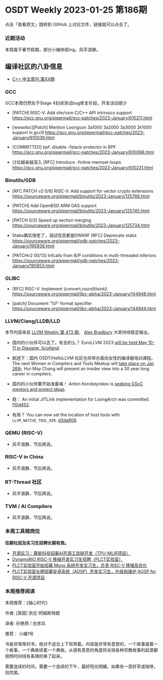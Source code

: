 # OSDT Weekly 2023-01-25 第186期

点击「查看原文」跳转到 GitHub 上对应文件，链接就可以点击了。

### 近期活动

本周属于春节假期，部分小编休假ing，风平浪静。

## 编译社区的八卦信息

- [C++ 中文周刊 第XX期]()

### GCC

GCC本周仍然处于Stage 4封闭测试bug修复阶段，开发活动很少
- [PATCH] RISC-V: Add vlm/vsm C/C++ API intrinsics support
  https://gcc.gnu.org/pipermail/gcc-patches/2023-January/610211.html

- [wwwdoc][Patch] Mention Loongson 3a1000 3a2000 3a3000 2k1000 support in gcc9
  https://gcc.gnu.org/pipermail/gcc-patches/2023-January/610039.html

- [COMMITTED] bpf: disable -fstack-protector in BPF
  https://gcc.gnu.org/pipermail/gcc-patches/2023-January/610098.html

- 讨论越来越深入 [RFC] Introduce -finline-memset-loops
  https://gcc.gnu.org/pipermail/gcc-patches/2023-January/610231.html

### Binutils/GDB

- [RFC PATCH v2 0/6] RISC-V: Add support for vector crypto extensions
  https://sourceware.org/pipermail/binutils/2023-January/125766.html

- [PATCH] Add OpenBSD ARM GAS support
  https://sourceware.org/pipermail/binutils/2023-January/125745.html

- [PATCH 0/3] Speed up section merging
  https://sourceware.org/pipermail/binutils/2023-January/125734.html

- Stabs确实很老了，调试信息都是DWARF
  [RFC] Deprecate stabs
  https://sourceware.org/pipermail/gdb-patches/2023-January/195938.html

- [PATCHv2 00/13] Infcalls from B/P conditions in multi-threaded inferiors
  https://sourceware.org/pipermail/gdb-patches/2023-January/195853.html

### GLIBC

- [RFC] RISC-V: Implement {convert,round}toint()
  https://sourceware.org/pipermail/libc-alpha/2023-January/144948.html

- [patch] Document '%F' format specifier
  https://sourceware.org/pipermail/libc-alpha/2023-January/144944.html

### LLVM/Clang/LLDB/LLD

本节内容来自 [LLVM Weekly 第 473 期](http://llvmweekly.org/issue/473)，
[Alex Bradbury](https://www.linkedin.com/in/alex-bradbury/) 大哥持续稳定输出。

* 国内的小伙伴可以去了。有去的么？ EuroLLVM 2023 [will be held May 10-11 in Glasgow, Scotland](https://discourse.llvm.org/t/eurollvm-2023-may-10-11-glasgow-scotland/67844).

* 剧透下：国内 OSDT/HelloLLVM 社区也将举办面向女性的编译器培训课程。 The next Women in Compilers and Tools Meetup will [take place on Jan 26th](https://discourse.llvm.org/t/wict-january-26-meetup-insider-view-into-a-30-year-long-career-in-compilers/67862). Hui-May Chang will present an insider view into a 30 year long career in compilers.

* 国内的小伙伴要开始准备咯！ Anton Korobeynikov is [seeking GSoC mentors and project ideas](https://discourse.llvm.org/t/gsoc-2023-mentors-and-projects-are-needed/67749).

* 稳： An initial JITLink implementation for LoongArch was committed. [f10d452](https://reviews.llvm.org/rGf10d452db841).

* 有用？ You can now set the location of host tools with `LLVM_NATIVE_TOOL_DIR`. [d3da906](https://reviews.llvm.org/rGd3da9067d143).

### QEMU (RISC-V)

- 风平浪静，节后再说。

### RISC-V in China

- 风平浪静，节后再说。

### RT-Thread 社区

- 风平浪静，节后再说。

### TVM / AI Compilers

- 风平浪静，节后再说。

### 本周工具链岗位

**往期社招及实习生招聘长期有效。**

- [开源实习：算能科技招募AI开源工具链开发（TPU-MLIR项目）](https://mp.weixin.qq.com/s/IBJh0ip4k11PzIMZecsWSw)
- [DynamoRIO RISC-V 移植开发实习生招聘（PLCT实验室）](https://mp.weixin.qq.com/s/J_5TjT6DOqeOXJXQI5VQxw)
- [PLCT实验室开始招募 Mono 系统开发实习生，负责 RISC-V 移植及优化](https://mp.weixin.qq.com/s/whEW7Hay1jIP1tBzIPay1A)
- [PLCT实验室长期招募安卓系统（AOSP）开发实习生，升级和维护 AOSP for RISC-V 开源项目](https://mp.weixin.qq.com/s/dJP2cEB1nex2inR5c-cJog)


### 本周推荐阅读

本周推荐：《轴心时代》

作者: [英国] 凯伦·阿姆斯特朗

译者: 孙艳燕 / 白彦兵

推荐： 小编1号

书是非常厚的书，绝对不适合上下班带着。内容是非常有意思的，一个故事接着一个故事，一个典故续着一个典故。从很有意思的角度将全球各种宗教故事的起源都按照时间线有条理的串了起来。

需要连续的时间，需要一个连续的下午，最好阳光明媚，如果有一壶好茶或咖啡，则完美。

